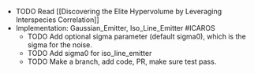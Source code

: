 - TODO Read [[Discovering the Elite Hypervolume by Leveraging Interspecies Correlation]]
- Implementation: Gaussian_Emitter, Iso_Line_Emitter #ICAROS
	- TODO Add optional sigma parameter (default sigma0), which is the sigma for the noise.
	- TODO Add sigma0 for iso_line_emitter
	- TODO Make a branch, add code, PR, make sure test pass.